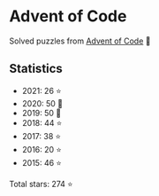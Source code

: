 # Advent of Code

Solved puzzles from [Advent of Code](https://adventofcode.com) :christmas_tree:

## Statistics

- 2021: 26 :star:
- 2020: 50 :star2:
- 2019: 50 :star2:
- 2018: 44 :star:
- 2017: 38 :star:
- 2016: 20 :star:
- 2015: 46 :star:

Total stars: 274 :star:
